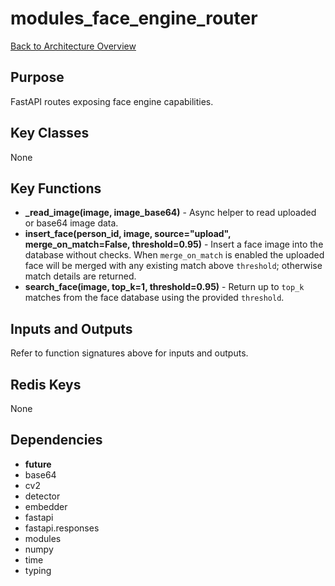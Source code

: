 # modules_face_engine_router
[Back to Architecture Overview](../README.md)

## Purpose
FastAPI routes exposing face engine capabilities.

## Key Classes
None

## Key Functions
- **_read_image(image, image_base64)** - Async helper to read uploaded or base64 image data.
- **insert_face(person_id, image, source="upload", merge_on_match=False, threshold=0.95)** - Insert a face image into the
  database without checks. When ``merge_on_match`` is enabled the uploaded face will
  be merged with any existing match above ``threshold``; otherwise match details are returned.
- **search_face(image, top_k=1, threshold=0.95)** - Return up to ``top_k`` matches from the face database using the provided ``threshold``.

## Inputs and Outputs
Refer to function signatures above for inputs and outputs.

## Redis Keys
None

## Dependencies
- __future__
- base64
- cv2
- detector
- embedder
- fastapi
- fastapi.responses
- modules
- numpy
- time
- typing
